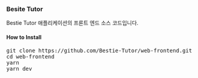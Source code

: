 ### Besite Tutor

Bestie Tutor 애플리케이션의 프론트 엔드 소스 코드입니다.

#### How to Install

<pre>
git clone https://github.com/Bestie-Tutor/web-frontend.git
cd web-frontend
yarn
yarn dev
</pre>